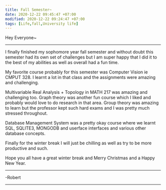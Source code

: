 ```yaml
---
title: Fall Semester~
date: 2020-12-22 09:45:47 +07:00
modified: 2020-12-22 09:24:47 +07:00
tags: [Life,fall,University life]
---
```

Hey Everyone~
<hr>
I finally finished my sophomore year fall semester and without doubt this semester had its own set of challenges but I am super happy that I did it to the best of my abilities as well as overall had a fun time.

My favorite course probably for this semester was Computer Vision ie CMPUT 328. I learnt a lot in that class and the assignments were amazing and challenging.

Multivariable Real Analysis + Topology in MATH 217 was amazing and challenging too. Graph theory was another fun course which I liked and probably would love to do research in that area. Group theory was amazing to learn but the professor kept such hard exams and I was pretty much stressed throughout. 

Database Management System was a pretty okay course where we learnt SQL, SQLITE3, MONGODB and userface interfaces and various other database concepts.

Finally for the winter break I will just be chilling as well as try to be more productive and such.

Hope you all have a great winter break and Merry Christmas and a Happy New Year.
<hr>
-Robert
<hr> 

<div id="wpac-comment"></div>
<script type="text/javascript">
wpac_init = window.wpac_init || [];
wpac_init.push({widget: 'Comment', id: 26271});
(function() {
    if ('WIDGETPACK_LOADED' in window) return;
    WIDGETPACK_LOADED = true;
    var mc = document.createElement('script');
    mc.type = 'text/javascript';
    mc.async = true;
    mc.src = 'https://embed.widgetpack.com/widget.js';
    var s = document.getElementsByTagName('script')[0]; s.parentNode.insertBefore(mc, s.nextSibling);
})();
</script>
